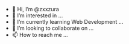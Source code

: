 - 👋 Hi, I’m @zxxzura
- 👀 I’m interested in ...
- 🌱 I’m currently learning Web Development ...
- 💞️ I’m looking to collaborate on ...
- 📫 How to reach me ...

<!---
zxxzura/zxxzura is a ✨ special ✨ repository because its `README.md` (this file) appears on your GitHub profile.
You can click the Preview link to take a look at your changes.
--->
